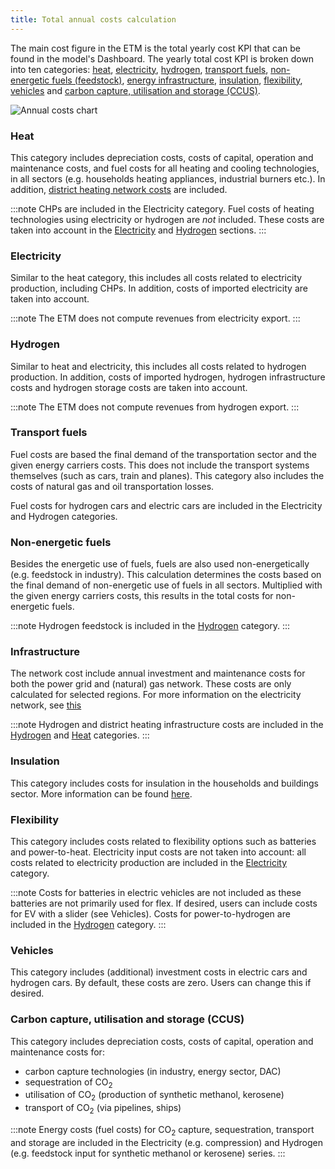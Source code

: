 ```yaml
---
title: Total annual costs calculation
---
```


The main cost figure in the ETM is the total yearly cost KPI that can be found in the model's Dashboard. The yearly total cost KPI is broken down into ten categories: [heat](#heat), [electricity](#electricity), [hydrogen](#hydrogen), [transport fuels](#transport-fuels), [non-energetic fuels (feedstock)](#non-energetic-fuels), [energy infrastructure](#infrastructure), [insulation](#insulation), [flexibility](#flexibility), [vehicles](#vehicles) and [carbon capture, utilisation and storage (CCUS)](#carbon-capture-utilisation-and-storage-ccus).

![Annual costs chart](/img/docs/annual-cost-chart.png)

### Heat
This category includes depreciation costs, costs of capital, operation and maintenance costs, and fuel costs for all heating and cooling technologies, in all sectors (e.g. households heating appliances, industrial burners etc.). In addition, [district heating network costs](heat-infrastructure-costs.md) are included.

:::note
CHPs are included in the Electricity category.
Fuel costs of heating technologies using electricity or hydrogen are _not_ included. These costs are taken into account in the [Electricity](#electricity) and [Hydrogen](#hydrogen) sections.
:::

### Electricity
Similar to the heat category, this includes all costs related to electricity production, including CHPs. In addition, costs of imported electricity are taken into account.

:::note
The ETM does not compute revenues from electricity export.
:::

### Hydrogen
Similar to heat and electricity, this includes all costs related to hydrogen production. In addition, costs of imported hydrogen, hydrogen infrastructure costs and hydrogen storage costs are taken into account.

:::note
The ETM does not compute revenues from hydrogen export.
:::

### Transport fuels
Fuel costs are based the final demand of the transportation sector and the given energy carriers costs. This does not include the transport systems themselves (such as cars, train and planes). This category also includes the costs of natural gas and oil transportation losses.

Fuel costs for hydrogen cars and electric cars are included in the Electricity and Hydrogen categories.

### Non-energetic fuels
Besides the energetic use of fuels, fuels are also used non-energetically (e.g. feedstock in industry). This calculation determines the costs based on the final demand of non-energetic use of fuels in all sectors. Multiplied with the given energy carriers costs, this results in the total costs for non-energetic fuels.

:::note
Hydrogen feedstock is included in the [Hydrogen](#hydrogen) category.
:::

### Infrastructure
The network cost include annual investment and maintenance costs for both the power grid and (natural) gas network. These costs are only calculated for selected regions. For more information on the electricity network, see [this](network.md)

:::note
Hydrogen and district heating infrastructure costs are included in the [Hydrogen](#hydrogen) and [Heat](#heat) categories.
:::

### Insulation
This category includes costs for insulation in the households and buildings sector. More information can be found [here](insulation.md).

### Flexibility
This category includes costs related to flexibility options such as batteries and power-to-heat. Electricity input costs are not taken into account: all costs related to electricity production are included in the [Electricity](#electricity) category.

:::note
Costs for batteries in electric vehicles are not included as these batteries are not primarily used for flex. If desired, users can include costs for EV with a slider (see Vehicles).
Costs for power-to-hydrogen are included in the [Hydrogen](#hydrogen) category.
:::

### Vehicles
This category includes (additional) investment costs in electric cars and hydrogen cars. By default, these costs are zero. Users can change this if desired.

### Carbon capture, utilisation and storage (CCUS)
This category includes depreciation costs, costs of capital, operation and maintenance costs for:
* carbon capture technologies (in industry, energy sector, DAC)
* sequestration of CO<sub>2</sub>
* utilisation of CO<sub>2</sub> (production of synthetic methanol, kerosene)
* transport of CO<sub>2</sub> (via pipelines, ships)

:::note
Energy costs (fuel costs) for CO<sub>2</sub> capture, sequestration, transport and storage are included in the Electricity (e.g. compression) and Hydrogen (e.g. feedstock input for synthetic methanol or kerosene) series.
:::
